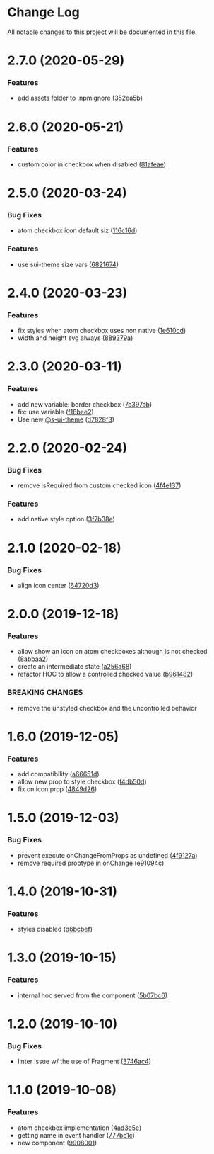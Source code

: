 # Change Log

All notable changes to this project will be documented in this file.

# 2.7.0 (2020-05-29)


### Features

* add assets folder to .npmignore ([352ea5b](https://github.com/SUI-Components/sui-components/commit/352ea5b1a4148683ad644cc5c1a4ad3bf3179ba0))



# 2.6.0 (2020-05-21)


### Features

* custom color in checkbox when disabled ([81afeae](https://github.com/SUI-Components/sui-components/commit/81afeaeea0da546a7682ecf47b80b2c86b38047e))



# 2.5.0 (2020-03-24)


### Bug Fixes

* atom checkbox icon default siz ([116c16d](https://github.com/SUI-Components/sui-components/commit/116c16da3f1603d7b01b634a7d131ea3d60e2af8))


### Features

* use sui-theme size vars ([6821674](https://github.com/SUI-Components/sui-components/commit/68216745f1c84635ff562bc34d637f58d2a033e2))



# 2.4.0 (2020-03-23)


### Features

* fix styles when atom checkbox uses non native ([1e610cd](https://github.com/SUI-Components/sui-components/commit/1e610cd46db34ceff6cc58e43044fa631eec6a80))
* width and height svg always ([889379a](https://github.com/SUI-Components/sui-components/commit/889379a526b519fd3be77c4e5c4846ee6af8b16a))



# 2.3.0 (2020-03-11)


### Features

* add new variable: border checkbox ([7c397ab](https://github.com/SUI-Components/sui-components/commit/7c397aba92b71a7072b8a45ed3e6a7a8fc3607bd))
* fix: use variable ([f18bee2](https://github.com/SUI-Components/sui-components/commit/f18bee2b3427511beb3e067dbf3379e031d7fb48))
* Use new [@s-ui-theme](https://github.com/s-ui-theme) ([d7828f3](https://github.com/SUI-Components/sui-components/commit/d7828f3c5ef49f6fa5177231ef4f6b2321a2777c))



# 2.2.0 (2020-02-24)


### Bug Fixes

* remove isRequired from custom checked icon ([4f4e137](https://github.com/SUI-Components/sui-components/commit/4f4e137e5b22f2202de9cd38953476ea39cef06c))


### Features

* add native style option ([3f7b38e](https://github.com/SUI-Components/sui-components/commit/3f7b38e9395f639421e1f1859e700cb2a71d09e9))



# 2.1.0 (2020-02-18)


### Bug Fixes

* align icon center ([64720d3](https://github.com/SUI-Components/sui-components/commit/64720d346e00dd1db948fe86a368e4d7c62680ae))



# 2.0.0 (2019-12-18)


### Features

* allow show an icon on atom checkboxes although is not checked ([8abbaa2](https://github.com/SUI-Components/sui-components/commit/8abbaa2d4d2dd086e6dfb453c8fb8fac3907b908))
* create an intermediate state ([a256a68](https://github.com/SUI-Components/sui-components/commit/a256a68afef37b5a3fb0d0bdb750ae607216279a))
* refactor HOC to allow a controlled checked value ([b961482](https://github.com/SUI-Components/sui-components/commit/b96148242150e602a8cda7a73eeceb63f06ce514))


### BREAKING CHANGES

* remove the unstyled checkbox and the uncontrolled behavior



# 1.6.0 (2019-12-05)


### Features

* add compatibility ([a66651d](https://github.com/SUI-Components/sui-components/commit/a66651ddd5817fc60fd2dca35ffa187c375b9637))
* allow new prop to style checkbox ([f4db50d](https://github.com/SUI-Components/sui-components/commit/f4db50df60ed6fea5edbe0e02b4a6cae8b102b1f))
* fix on icon prop ([4849d26](https://github.com/SUI-Components/sui-components/commit/4849d2611f38be79c66f8f767017801de8f2c2f4))



# 1.5.0 (2019-12-03)


### Bug Fixes

* prevent execute onChangeFromProps as undefined ([4f9127a](https://github.com/SUI-Components/sui-components/commit/4f9127a7ce56590adb7371bb799fb9fa900209a7))
* remove required proptype in onChange ([e91094c](https://github.com/SUI-Components/sui-components/commit/e91094ce7dbe3b887e2fa08da49f3afa67f57e36))



# 1.4.0 (2019-10-31)


### Features

* styles disabled ([d6bcbef](https://github.com/SUI-Components/sui-components/commit/d6bcbef3f91378cf39267decd26bd5729f1d2118))



# 1.3.0 (2019-10-15)


### Features

* internal hoc served from the component ([5b07bc6](https://github.com/SUI-Components/sui-components/commit/5b07bc63f7f8d3b1371e0585262a2abfd60076df))



# 1.2.0 (2019-10-10)


### Bug Fixes

* linter issue w/ the use of Fragment ([3746ac4](https://github.com/SUI-Components/sui-components/commit/3746ac450d871da7835434c27921f197ca830ce1))



# 1.1.0 (2019-10-08)


### Features

* atom checkbox implementation ([4ad3e5e](https://github.com/SUI-Components/sui-components/commit/4ad3e5ec0ff22353e5ae29009884a7bfca27501b))
* getting name in event handler ([777bc1c](https://github.com/SUI-Components/sui-components/commit/777bc1c6ee73b67cd234aa0cc5f4704b7160c891))
* new component ([9908001](https://github.com/SUI-Components/sui-components/commit/99080011dafeb930a8013b65c72805e3a6cd31a3))



